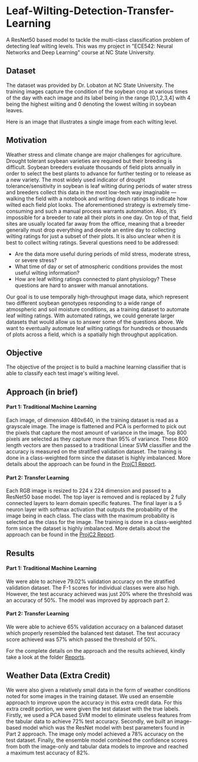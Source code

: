 # Leaf-Wilting-Detection-Transfer-Learning
A ResNet50 based model to tackle the multi-class classification problem of detecting leaf wilting levels. This was my project in "ECE542: Neural Networks and Deep Learning" course at NC State University.

## Dataset

The dataset was provided by Dr. Lobaton at NC State University. The training images capture the condition of the soybean crop at various times of the day with each image and its label being in the range [0,1,2,3,4] with 4 being the highest wilting and 0 denoting the lowest wilting in soybean leaves.

Here is an image that illustrates a single image from each wilting level.
<IMAGE>

## Motivation

Weather stress and climate change are major challenges for agriculture. Drought tolerant soybean varieties are required but their breeding is difficult. Soybean breeders evaluate thousands of field plots annually in order to select the best plants to advance for further testing or to release as a new variety. The most widely used indicator of drought tolerance/sensitivity in soybean is leaf wilting during periods of water stress and breeders collect this data in the most low-tech way imaginable — walking the field with a notebook and writing down ratings to indicate how wilted each field plot looks. The aforementioned strategy is extremely time-consuming and such a manual process warrants automation. Also, it’s impossible for a breeder to rate all their plots in one day. On top of that, field sites are usually located far away from the office, meaning that a breeder generally must drop everything and devote an entire day to collecting wilting ratings for just a subset of their plots. It is also unclear when it is best to collect wilting ratings. Several questions need to be addressed:

* Are the data more useful during periods of mild stress, moderate stress, or severe stress? 
* What time of day or set of atmospheric conditions provides the most useful wilting information? 
* How are leaf wilting ratings connected to plant physiology? These questions are hard to answer with manual annotations.

Our goal is to use temporally high-throughput image data, which represent two different soybean genotypes responding to a wide range of atmospheric and soil moisture conditions, as a training dataset to automate leaf wilting ratings. With automated ratings, we could generate larger datasets that would allow us to answer some of the questions above. We want to eventually automate leaf wilting ratings for hundreds or thousands of plots across a field, which is a spatially high throughput application.

## Objective

The objective of the project is to build a machine learning classifier that is able to classify each test image's wilting level.

## Approach (in brief)

#### Part 1: Traditional Machine Learning

Each image, of dimension 480x640, in the training dataset is read as a grayscale image. The image is flattened and PCA is performed to pick out the pixels that capture the most amount of variance in the image. Top 800 pixels are selected as they capture more than 95% of variance. These 800 length vectors are then passed to a traditional Linear SVM classifier and the accuracy is measured on the stratified validation dataset. The training is done in a class-weighted form since the dataset is highly imbalanced. More details about the approach can be found in the [ProjC1 Report](ProjC1_Report.pdf).

#### Part 2: Transfer Learning

Each RGB image is resized to 224 x 224 dimension and passed to a ResNet50 base model. The top layer is removed and is replaced by 2 fully connected layers to learn domain specific features. The final layer is a 5 neuron layer with softmax activation that outputs the probability of the image being in each class. The class with the maximum probability is selected as the class for the image. The training is done in a class-weighted form since the dataset is highly imbalanced. More details about the approach can be found in the [ProjC2 Report](ProjC2_Report.pdf).

## Results

#### Part 1: Traditional Machine Learning

We were able to achieve 79.02% validation accuracy on the stratified validation dataset. The F-1 scores for individual classes were also high. However, the test accuracy achieved was just 20% where the threshold was an accuracy of 50%. The model was improved by approach part 2.

#### Part 2: Transfer Learning

We were able to achieve 65% validation accuracy on a balanced dataset which properly resembled the balanced test dataset. The test accuracy score achieved was 57% which passed the threshold of 50%.

For the complete details on the approach and the results achieved, kindly take a look at the folder [Reports]().

## Weather Data (Extra Credit)

We were also given a relatively small data in the form of weather conditions noted for some images in the training dataset. We used an ensemble approach to improve upon the accuracy in this extra credit data. For this extra credit portion, we were given the test dataset with the true labels. Firstly, we used a PCA based SVM model to eliminate useless features from the tabular data to achieve 72% test accuracy. Secondly, we built an image-based model which was the ResNet model with best parameters found in Part 2 approach. The image only model achieved a 78% accuracy on the test dataset. Finally, the ensemble model combined the confidence scores from both the image-only and tabular data models to improve and reached a maximum test accuracy of 82%.
